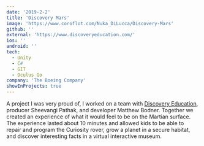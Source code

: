 ```yaml
---
date: '2019-2-2'
title: 'Discovery Mars'
image: 'https://www.coroflot.com/Nuka_DiLucca/Discovery-Mars'
github: ''
external: 'https://www.discoveryeducation.com/'
ios: ''
android: ''
tech:
  - Unity
  - C#
  - GIT
  - Oculus Go
company: 'The Boeing Company'
showInProjects: true
---
```


A project I was very proud of, I worked on a team with [Discovery Education](https://www.discoveryeducation.com/), producer Sheevangi Pathak, and developer Matthew Bodner. Together we created an experience of what it would feel to be on the Martian surface. The experience lasted about 10 minutes and allowed kids to be able to repair and program the Curiosity rover, grow a planet in a secure habitat, and discover interesting facts in a virtual interactive museum.
